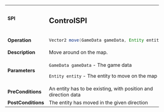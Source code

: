 
<table>
<tbody>
<tr>
<td><strong>SPI</strong></td>
<td><h2>ControlSPI</h2></td>
</tr>
<tr>
<td><Strong>Operation</strong></td>
    <td>

```java
Vector2 move(GameData gameData, Entity entity)
```
</td>
</tr>
<tr>
<td><Strong>Description</strong></td>
<td>Move around on the map.</td>
</tr>
<tr>
<td><Strong>Parameters</strong></td>
<td>

`GameData gameData` - The game data

`Entity entity` - The entity to move on the map</td>
</tr>
<tr>
<td><Strong>PreConditions</strong></td>
<td>An entity has to be existing, with position and direction data
</td>
</tr>
<tr>
<td><Strong>PostConditions</strong></td>
<td>The entity has moved in the given direction
</td>
</tr>
</tbody>
</table>




